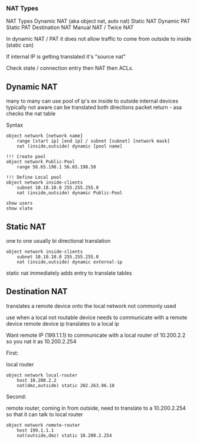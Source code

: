 ### NAT Types

NAT Types
	Dynamic NAT (aka object nat, auto nat)
	Static NAT
	Dynamic PAT
	Static PAT
	Destination NAT
	Manual NAT / Twice NAT

In dynamic NAT / PAT it does not allow traffic to come from outside to inside (static can)

If internal IP is getting translated it's "source nat"

Check state / connection entry then NAT then ACLs. 

## Dynamic NAT
many to many
can use pool of ip's
ex inside to outside 
internal devices typically not aware
can be translated both directions
packet return - asa checks the nat table 

Syntax
```
object network [network name]
	range [start ip] [end ip] / subnet [subnet] [network mask] 
	nat (inside,outside) dynamic [pool name]
	
!!! Create pool
object network Public-Pool
	range 56.65.198.1 56.65.198.50
	
!!! Define Local pool
object network inside-clients
	subnet 10.10.10.0 255.255.255.0
	nat (inside,outside) dynamic Public-Pool
```

```
show users
show xlate
```

## Static NAT
one to one usually
bi directional translation

```
object network inside-clients
	subnet 10.10.10.0 255.255.255.0
	nat (inside,outside) dynamic external-ip
```

static nat immediately adds entry to translate tables

## Destination NAT
translates a remote device onto the local network
not commonly used

use when a local not routable device needs to communicate with a remote device
remote device ip translates to a local ip

Want remote IP (199.1.1.1) to communicate with a local router of 10.200.2.2 so you nat it as 10.200.2.254

First:

local router
```
object network local-router
	host 10.200.2.2
	nat(dmz,outside) static 202.263.96.10
```

Second:

remote router, coming in from outside, need to translate to a 10.200.2.254 so that it can talk to local router

```
object network remote-router
	host 199.1.1.1
	nat(outside,dmz) static 10.200.2.254
```

